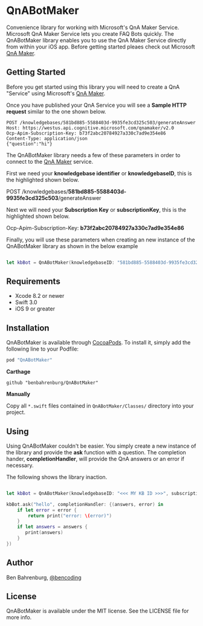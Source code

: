 # QnABotMaker

Convenience library for working with Microsoft's QnA Maker Service.  Microsoft QnA Maker Service lets you create FAQ Bots quickly.  The QnABotMaker library enables you to use the QnA Maker Service directly from within your iOS app.  Before getting started pleaes check out Microsoft [QnA Maker](https://qnamaker.ai).

## Getting Started

Before you get started using this library you will need to create a QnA "Service" using Microsoft's [QnA Maker](https://qnamaker.ai).

Once you have published your QnA Service you will see a <b>Sample HTTP request</b> similar to the one shown below. 

~~~
POST /knowledgebases/581bd885-5588403d-9935fe3cd325c503/generateAnswer
Host: https://westus.api.cognitive.microsoft.com/qnamaker/v2.0
Ocp-Apim-Subscription-Key: b73f2abc20784927a330c7ad9e354e86
Content-Type: application/json
{"question":"hi"}
~~~

The QnABotMaker library needs a few of these parameters in order to connect to the [QnA Maker](https://qnamaker.ai) service.

First we need your <b>knowledgebase identifier</b> or <b>knowledgebaseID</b>, this is the highlighted shown below.

POST /knowledgebases/<b>581bd885-5588403d-9935fe3cd325c503</b>/generateAnswer


Next we will need your <b>Subscription Key</b> or <b>subscriptionKey</b>, this is the highlighted shown below.

Ocp-Apim-Subscription-Key: <b>b73f2abc20784927a330c7ad9e354e86</b>


Finally, you will use these parameters when creating an new instance of the QnABotMaker library as shown in the below example

```swift

let kbBot = QnABotMaker(knowledgebaseID: "581bd885-5588403d-9935fe3cd325c503", subscriptionKey: "b73f2abc20784927a330c7ad9e354e86")

```

## Requirements

* Xcode 8.2 or newer
* Swift 3.0
* iOS 9 or greater


## Installation

QnABotMaker is available through [CocoaPods](http://cocoapods.org). To install
it, simply add the following line to your Podfile:

```ruby
pod "QnABotMaker"
```

__Carthage__

```
github "benbahrenburg/QnABotMaker"
```

__Manually__

Copy all `*.swift` files contained in `QnABotMaker/Classes/` directory into your project. 


## Using

Using QnABotMaker couldn't be easier.  You simply create a new instance of the library and provide the <b>ask</b> function with a question.  The completion hander, <b>completionHandler</b>, will provide the QnA answers or an error if necessary.

The following shows the library inaction.

```swift

let kbBot = QnABotMaker(knowledgebaseID: "<<< MY KB ID >>>", subscriptionKey: "<<< MY SUBSCRIPTION KEY >>>")

kbBot.ask("hello", completionHandler: {(answers, error) in
    if let error = error {
        return print("error: \(error)")
    }
    if let answers = answers {
       print(answers)
    }
})

```

## Author

Ben Bahrenburg, [@bencoding](https://twitter.com/bencoding)

## License

QnABotMaker is available under the MIT license. See the LICENSE file for more info.
